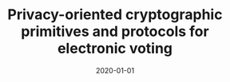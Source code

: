 ---
title: "Privacy-oriented cryptographic primitives and protocols for electronic voting"
collection: publications
category: theses
permalink: /publication/2020-01-01-Privacy-oriented-cryptographic-primitives-and-protocols-for-electronic-voting
date: 2020-01-01
venue: 'National Technical University of Athens'
citation: ' Panagiotis Grontas, &quot;Privacy-oriented cryptographic primitives and protocols for electronic voting.&quot; National Technical University of Athens, 2020.'
excerpt: 'We propose a newc ryptographic primitive, Publicly Auditable Conditional Blind Signatures
 (PACBS), which connects the verification of a digital signature to publicly available data.
 During signing, a predicate on these data is embedded into the signature, so that the latter is
 valid if and only if the former is true. Verification is performed by a designated verifier, in a
 strong manner, with the use of a private verification key. The privacy of the user requesting
 the signature is protected information-theoretically, because the message to be signed is
 blinded. Additionally, to avoid attacks from a malicious signer or verifier that disregards the
 predicate, all their operations are accompanied with evidence in the form of non-interactive
 zero-knowledge proofs of knowledge that force them to follow the protocol. We define a
 security model to capture the guarantees of our primitive and provide an instantiation.
 We utilize PACBS in a remote electronic voting protocol. The conditional nature of PACBS
 enables us to build credentials that allow our protocol to provide coercion resistance in the
 re-voting with anonymous credentials paradigm of Juels, Catalano and Jakobsson. When
 coerced, a voter uses a fake credential to accompany the vote, while when the coercer is
 not watching, she can cast her real vote which is accompanied by the valid credential. Only
 the latter will be counted. All interactions are indistinguishable to the coercer, who cannot
 tell if his attack succeeded. The evidence generated by PACBS accompanied with standard
 evidence used in e-voting schemes allows each voter to individually verify that their votes
 were correctly cast and tallied. Vote counting is also universally verifiable by any interested
 party. Our overall architecture also provides strong privacy guarantees, since, contrary
 to the conventional e-voting paradigm, we do not assume that the talliers are trusted for
 privacy. This allows us, to extend our reasoning about privacy against a computationally
 unbounded attacker. We generalize our findings to express security models for everlasting
 privacy that also consider the data available to the adversary.'
---